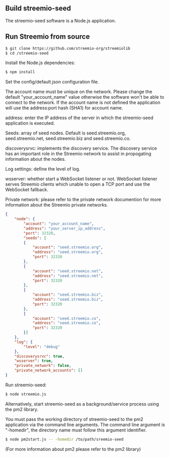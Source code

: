 Build streemio-seed
-------------------

The streemio-seed software is a Node.js application. 


Run Streemio from source 
------------------------

```bash
$ git clone https://github.com/streemio-org/streemiolib
$ cd /streemio-seed
```

Install the Node.js dependencies:  

```bash
$ npm install
```


Set the config/default.json configuration file.

The account name must be unique on the network. Please change the default "your_account_name" value otherwise the software won't be able to connect to the network. If the account name is not defined the application will use the address:port hash (SHA1) for account name.

address: enter the IP address of the server in which the streemio-seed application is executed. 

Seeds: array of seed nodes. Default is seed.streemio.org, seed.streemio.net, seed.streemio.biz and seed.streemio.co.

discoverysrvc: implements the discovery service. The discovery service has an important role in the Streemio network to assist in propogating information about the nodes.

Log settings: define the level of log.

wsserver: whether start a WebSocket listener or not. WebSocket listener serves Streemio clients which unable to open a TCP port and use the WebSocket fallback.

Private network: please refer to the private network documention for more information about the Streemio private networks.

```json
{
    "node": {
        "account": "your_account_name",
        "address": "your_server_ip_address",
        "port": 32320,
        "seeds": [
		{
            "account": "seed.streemio.org",
            "address": "seed.streemio.org",
            "port": 32320
        },
		{
            "account": "seed.streemio.net",
            "address": "seed.streemio.net",
            "port": 32320
        },            
        {
            "account": "seed.streemio.biz",
            "address": "seed.streemio.biz",
            "port": 32320
        },
		{
            "account": "seed.streemio.co",
            "address": "seed.streemio.co",
            "port": 32320
        }]
    },
    "log": {
        "level": "debug"
    },
    "discoverysrvc": true,
    "wsserver": true,
    "private_network": false,
    "private_network_accounts": []
}
```

Run streemio-seed:  
```bash
$ node streemio.js
```


Alternatively, start streemio-seed as a background/service process using the pm2 library.

You must pass the working directory of streemio-seed to the pm2 application via the command line arguments. The command line argument is "-homedir", the directory name must follow this argument identifier.

```bash
$ node pm2start.js -- -homedir /to/path/sreemio-seed
```
(For more information about pm2 please refer to the pm2 library)
